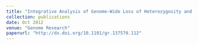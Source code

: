 ```yaml
---
title: "Integrative Analysis of Genome-Wide Loss of Heterozygosity and Monoallelic Expression at Nucleotide Resolution Reveals Disrupted Pathways in Triple-Negative Breast Cancer"
collection: publications
date: Oct 2012
venue: "Genome Research"
paperurl: "http://dx.doi.org/10.1101/gr.137570.112"
---
```

